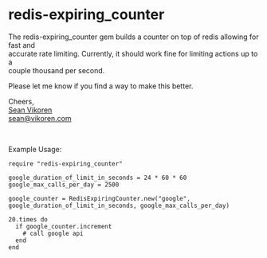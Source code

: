 redis-expiring_counter
======================

The redis-expiring_counter gem builds a counter on top of redis allowing for fast and  
accurate rate limiting.  Currently, it should work fine for limiting actions up to a  
couple thousand per second.

Please let me know if you find a way to make this better.

Cheers,  
[Sean Vikoren](http://vikoren.com)  
<sean@vikoren.com>

<br />

Example Usage:

	require "redis-expiring_counter"

	google_duration_of_limit_in_seconds = 24 * 60 * 60
	google_max_calls_per_day = 2500

	google_counter = RedisExpiringCounter.new("google", google_duration_of_limit_in_seconds, google_max_calls_per_day)

	20.times do
	  if google_counter.increment
	    # call google api
	  end
	end

<br />
<br />
<br />
<br />
<br />
<br />
<br />
<br />

